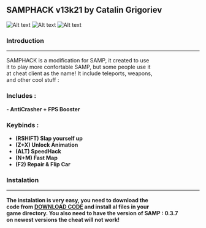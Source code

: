 ## SAMPHACK v13k21 by Catalin Grigoriev
![Alt text](https://i.imgur.com/zUT4fGd.png)
![Alt text](https://i.imgur.com/lbjKyeT.png)
![Alt text](https://i.imgur.com/SKGB3P2.png)
### Introduction <hr>
SAMPHACK is a modification for SAMP, it created to use<br>
it to play more confortable SAMP, but some people use it<br>
at cheat client as the name! It include teleports, weapons,<br>
and other cool stuff :
### Includes :
<b> - AntiCrasher + FPS Booster
### Keybinds :
- (RSHIFT) Slap yourself up
- (Z+X) Unlock Animation
- (ALT) SpeedHack
- (N+M) Fast Map
- (F2) Repair & Flip Car

### Instalation <hr>
The instalation is very easy, you need to download the<br>
code from [DOWNLOAD CODE](https://github.com/catalingrigoriev50/samphack/archive/refs/heads/main.zip) and install al files in your<br>
game directory. You also need to have the version of SAMP : 0.3.7<br>
on newest versions the cheat will not work!

